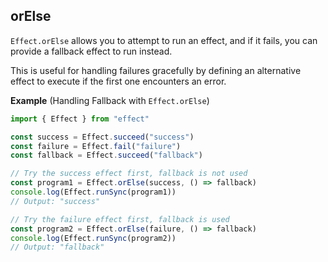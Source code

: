 ## orElse

`Effect.orElse` allows you to attempt to run an effect, and if it fails, you
can provide a fallback effect to run instead.

This is useful for handling failures gracefully by defining an alternative effect to execute if the first
one encounters an error.

**Example** (Handling Fallback with `Effect.orElse`)

```ts twoslash
import { Effect } from "effect"

const success = Effect.succeed("success")
const failure = Effect.fail("failure")
const fallback = Effect.succeed("fallback")

// Try the success effect first, fallback is not used
const program1 = Effect.orElse(success, () => fallback)
console.log(Effect.runSync(program1))
// Output: "success"

// Try the failure effect first, fallback is used
const program2 = Effect.orElse(failure, () => fallback)
console.log(Effect.runSync(program2))
// Output: "fallback"
```
